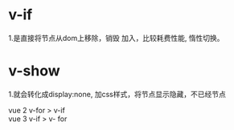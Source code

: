 # v-if

1.是直接将节点从dom上移除，销毁 加入，比较耗费性能, 惰性切换。

# v-show

1.就会转化成display:none, 加css样式，将节点显示隐藏，不已经节点


vue 2   v-for > v-if    
vue 3   v-if > v- for